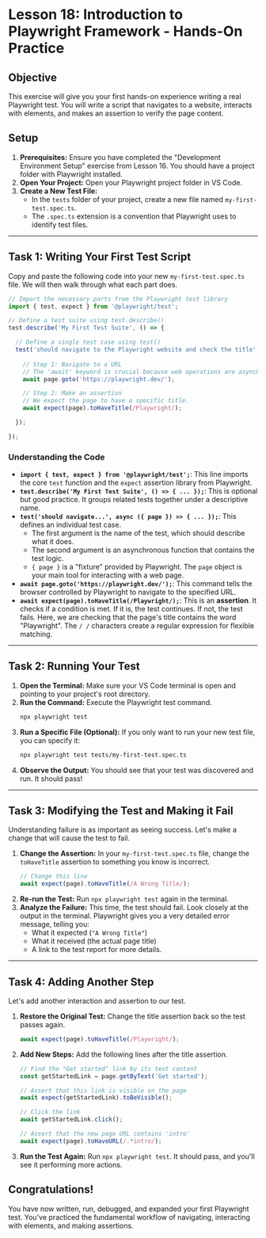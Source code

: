 # Lesson 18: Introduction to Playwright Framework - Hands-On Practice

## Objective

This exercise will give you your first hands-on experience writing a real Playwright test. You will write a script that navigates to a website, interacts with elements, and makes an assertion to verify the page content.

## Setup

1.  **Prerequisites:** Ensure you have completed the "Development Environment Setup" exercise from Lesson 16. You should have a project folder with Playwright installed.
2.  **Open Your Project:** Open your Playwright project folder in VS Code.
3.  **Create a New Test File:**
    -   In the `tests` folder of your project, create a new file named `my-first-test.spec.ts`.
    -   The `.spec.ts` extension is a convention that Playwright uses to identify test files.

---

## Task 1: Writing Your First Test Script

Copy and paste the following code into your new `my-first-test.spec.ts` file. We will then walk through what each part does.

```typescript
// Import the necessary parts from the Playwright test library
import { test, expect } from '@playwright/test';

// Define a test suite using test.describe()
test.describe('My First Test Suite', () => {

  // Define a single test case using test()
  test('should navigate to the Playwright website and check the title', async ({ page }) => {
    
    // Step 1: Navigate to a URL
    // The 'await' keyword is crucial because web operations are asynchronous.
    await page.goto('https://playwright.dev/');

    // Step 2: Make an assertion
    // We expect the page to have a specific title.
    await expect(page).toHaveTitle(/Playwright/);

  });

});
```

### Understanding the Code
-   **`import { test, expect } from '@playwright/test';`**: This line imports the core `test` function and the `expect` assertion library from Playwright.
-   **`test.describe('My First Test Suite', () => { ... });`**: This is optional but good practice. It groups related tests together under a descriptive name.
-   **`test('should navigate...', async ({ page }) => { ... });`**: This defines an individual test case.
    -   The first argument is the name of the test, which should describe what it does.
    -   The second argument is an asynchronous function that contains the test logic.
    -   `{ page }` is a "fixture" provided by Playwright. The `page` object is your main tool for interacting with a web page.
-   **`await page.goto('https://playwright.dev/');`**: This command tells the browser controlled by Playwright to navigate to the specified URL.
-   **`await expect(page).toHaveTitle(/Playwright/);`**: This is an **assertion**. It checks if a condition is met. If it is, the test continues. If not, the test fails. Here, we are checking that the page's title contains the word "Playwright". The `/ /` characters create a regular expression for flexible matching.

---

## Task 2: Running Your Test

1.  **Open the Terminal:** Make sure your VS Code terminal is open and pointing to your project's root directory.
2.  **Run the Command:** Execute the Playwright test command.
    ```bash
    npx playwright test
    ```
3.  **Run a Specific File (Optional):** If you only want to run your new test file, you can specify it:
    ```bash
    npx playwright test tests/my-first-test.spec.ts
    ```
4.  **Observe the Output:** You should see that your test was discovered and run. It should pass!

---

## Task 3: Modifying the Test and Making it Fail

Understanding failure is as important as seeing success. Let's make a change that will cause the test to fail.

1.  **Change the Assertion:** In your `my-first-test.spec.ts` file, change the `toHaveTitle` assertion to something you know is incorrect.
    ```typescript
    // Change this line
    await expect(page).toHaveTitle(/A Wrong Title/);
    ```
2.  **Re-run the Test:** Run `npx playwright test` again in the terminal.
3.  **Analyze the Failure:** This time, the test should fail. Look closely at the output in the terminal. Playwright gives you a very detailed error message, telling you:
    -   What it expected (`"A Wrong Title"`)
    -   What it received (the actual page title)
    -   A link to the test report for more details.

---

## Task 4: Adding Another Step

Let's add another interaction and assertion to our test.

1.  **Restore the Original Test:** Change the title assertion back so the test passes again.
    ```typescript
    await expect(page).toHaveTitle(/Playwright/);
    ```
2.  **Add New Steps:** Add the following lines after the title assertion.

    ```typescript
    // Find the "Get started" link by its text content
    const getStartedLink = page.getByText('Get started');

    // Assert that this link is visible on the page
    await expect(getStartedLink).toBeVisible();

    // Click the link
    await getStartedLink.click();

    // Assert that the new page URL contains 'intro'
    await expect(page).toHaveURL(/.*intro/);
    ```
3.  **Run the Test Again:** Run `npx playwright test`. It should pass, and you'll see it performing more actions.

## Congratulations!

You have now written, run, debugged, and expanded your first Playwright test. You've practiced the fundamental workflow of navigating, interacting with elements, and making assertions.